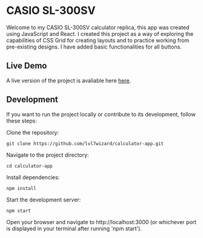 # CASIO SL-300SV

Welcome to my CASIO SL-300SV calculator replica, this app was created using JavaScript and React. 
I created this project as a way of exploring the capabilities of CSS Grid for creating layouts and to practice working from pre-existing designs.
I have added basic functionalities for all buttons.

## Live Demo

A live version of the project is avaliable here [here](https://casio-sl-300sv.netlify.app/).

## Development
If you want to run the project locally or contribute to its development, follow these steps:

Clone the repository:
```
git clone https://github.com/lvl7wizard/calculator-app.git
```
Navigate to the project directory:
```
cd calculator-app
```
Install dependencies:
```
npm install
```
Start the development server:
```
npm start
```
Open your browser and navigate to http://localhost:3000 (or whichever port is displayed in your terminal after running 'npm start').
